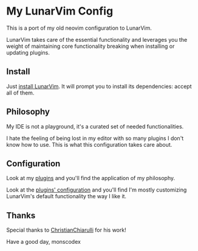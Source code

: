 # My LunarVim Config

This is a port of my old neovim configuration to LunarVim.

LunarVim takes care of the essential functionality and leverages you the weight of maintaining core functionality breaking when installing or updating plugins.

## Install

Just [install LunarVim](https://www.lunarvim.org/docs/installation). It will prompt you to install its dependencies: accept all of them.

## Philosophy
My IDE is not a playground, it's a curated set of needed functionalities.

I hate the feeling of being lost in my editor with so many plugins I don't know how to use. This is what this configuration takes care about.

## Configuration

Look at my [plugins]('./lua/user/general/plugins.lua') and you'll find the application of my philosophy.

Look at the [plugins' configuration]('./lua/user/plugin-config/') and you'll find I'm mostly customizing LunarVim's default functionality the way I like it.

## Thanks
Special thanks to [ChristianChiarulli](https://github.com/ChristianChiarulli/) for his work!

Have a good day,
monscodex
